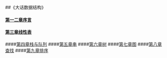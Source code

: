 ##《大话数据结构》

#### [第一二章序言](index.md)
#### [第三章线性表](list.md)
####[第四章栈与队列](stack&queue.md)
####[第五章串](string.md)
####[第六章树](tree.md)
####[第七章图](graph.md)
####[第八章查找](search.md)
####[第九章排序](sort.md)
